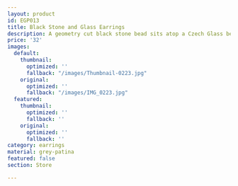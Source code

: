 ```yaml
---
layout: product
id: EGP013
title: Black Stone and Glass Earrings
description: A geometry cut black stone bead sits atop a Czech Glass bead of black and clear glass. The hook is plated metal.
price: '32'
images:
  default:
    thumbnail:
      optimized: ''
      fallback: "/images/Thumbnail-0223.jpg"
    original:
      optimized: ''
      fallback: "/images/IMG_0223.jpg"
  featured:
    thumbnail:
      optimized: ''
      fallback: ''
    original:
      optimized: ''
      fallback: ''
category: earrings
material: grey-patina
featured: false
section: Store

---
```

